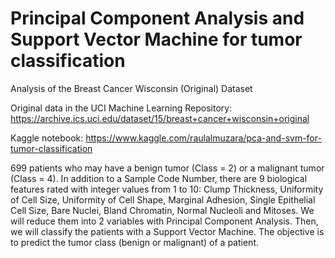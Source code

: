 # Principal Component Analysis and Support Vector Machine for tumor classification
Analysis of the Breast Cancer Wisconsin (Original) Dataset

Original data in the UCI Machine Learning Repository: https://archive.ics.uci.edu/dataset/15/breast+cancer+wisconsin+original

Kaggle notebook: https://www.kaggle.com/raulalmuzara/pca-and-svm-for-tumor-classification

699 patients who may have a benign tumor (Class = 2) or a malignant tumor (Class = 4). In addition to a Sample Code Number, there are 9 biological features rated with integer values from 1 to 10: Clump Thickness, Uniformity of Cell Size, Uniformity of Cell Shape, Marginal Adhesion, Single Epithelial Cell Size, Bare Nuclei, Bland Chromatin, Normal Nucleoli and Mitoses. We will reduce them into 2 variables with Principal Component Analysis. Then, we will classify the patients with a Support Vector Machine. The objective is to predict the tumor class (benign or malignant) of a patient.
